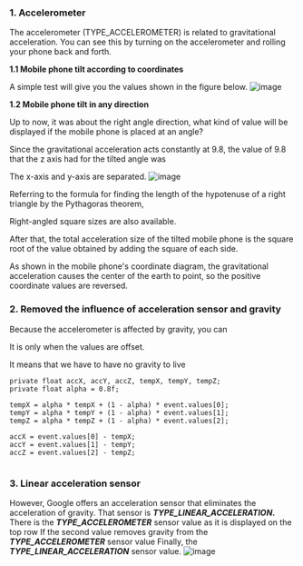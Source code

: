 ### 1. Accelerometer

The accelerometer (TYPE_ACCELEROMETER) is related to gravitational acceleration.
You can see this by turning on the accelerometer and rolling your phone back and forth.



**1.1 Mobile phone tilt according to coordinates**

A simple test will give you the values shown in the figure below.
![image](https://user-images.githubusercontent.com/43742747/82753410-52872a80-9e00-11ea-8bc4-b5a842d94787.png)


**1.2 Mobile phone tilt in any direction**

Up to now, it was about the right angle direction, what kind of value will be displayed if the mobile phone is placed at an angle?

Since the gravitational acceleration acts constantly at 9.8, the value of 9.8 that the z axis had for the tilted angle was

The x-axis and y-axis are separated.
![image](https://user-images.githubusercontent.com/43742747/82753430-8cf0c780-9e00-11ea-9420-c0b26542e1d5.png)


Referring to the formula for finding the length of the hypotenuse of a right triangle by the Pythagoras theorem,

Right-angled square sizes are also available.

After that, the total acceleration size of the tilted mobile phone is the square root of the value obtained by adding the square of each side.

As shown in the mobile phone's coordinate diagram, the gravitational acceleration causes the center of the earth to point, so the positive coordinate values ​​are reversed.





### 2. Removed the influence of acceleration sensor and gravity


Because the accelerometer is affected by gravity, you can

It is only when the values ​​are offset.

It means that we have to have no gravity to live 
```
private float accX, accY, accZ, tempX, tempY, tempZ;
private float alpha = 0.8f;

tempX = alpha * tempX + (1 - alpha) * event.values[0];
tempY = alpha * tempY + (1 - alpha) * event.values[1];
tempZ = alpha * tempZ + (1 - alpha) * event.values[2];

accX = event.values[0] - tempX;
accY = event.values[1] - tempY;
accZ = event.values[2] - tempZ;


```
### 3. Linear acceleration sensor

However, Google offers an acceleration sensor that eliminates the acceleration of gravity.
That sensor is **_TYPE_LINEAR_ACCELERATION_.**
There is the **_TYPE_ACCELEROMETER_** sensor value as it is displayed on the top row
If the second value removes gravity from the **_TYPE_ACCELEROMETER_** sensor value
Finally, the **_TYPE_LINEAR_ACCELERATION_** sensor value.
![image](https://user-images.githubusercontent.com/43742747/82753533-4fd90500-9e01-11ea-89ab-8a179f44bf90.png)


